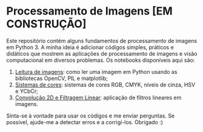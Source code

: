 # Processamento de Imagens [EM CONSTRUÇÃO]

Este repositório contém alguns fundamentos de processamento de imagens em Python 3. A minha ideia é adicionar códigos simples, práticos e didáticos que mostrem as aplicações de processamento de imagens e visão computacional em diversos problemas. Os notebooks disponíveis aqui são:

1. [Leitura de imagens](https://github.com/aofrancani/Processamento-de-Imagens/blob/main/1%20-%20Leitura%20de%20Imagens.ipynb): como ler uma imagem em Python usando as bibliotecas OpenCV, PIL e matplotlib;
2. [Sistemas de cores](https://github.com/aofrancani/Processamento-de-Imagens/blob/main/2%20-%20Sistemas%20de%20Cores.ipynb): sistemas de cores RGB, CMYK, níveis de cinza, HSV e YCbCr;
3. [Convolução 2D e Filtragem Linear](https://github.com/aofrancani/Processamento-de-Imagens/blob/main/3%20-%20Convolu%C3%A7%C3%A3o%202D%20e%20Filtragem%20Linear.ipynb): aplicação de filtros lineares em imagens.


Sinta-se à vontade para usar os códigos e me enviar perguntas. Se possível, ajude-me a detectar erros e a corrigí-los. Obrigado :)
